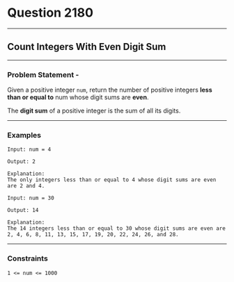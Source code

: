 # Question 2180
****
## Count Integers With Even Digit Sum
****
### Problem Statement - 

Given a positive integer `num`, return the number of positive integers **less than or equal to** num whose digit sums are **even**.

The **digit sum** of a positive integer is the sum of all its digits.
****
### Examples
```
Input: num = 4

Output: 2

Explanation:
The only integers less than or equal to 4 whose digit sums are even are 2 and 4. 
```
```
Input: num = 30

Output: 14

Explanation:
The 14 integers less than or equal to 30 whose digit sums are even are
2, 4, 6, 8, 11, 13, 15, 17, 19, 20, 22, 24, 26, and 28.
```
****
### Constraints
```
1 <= num <= 1000
```

